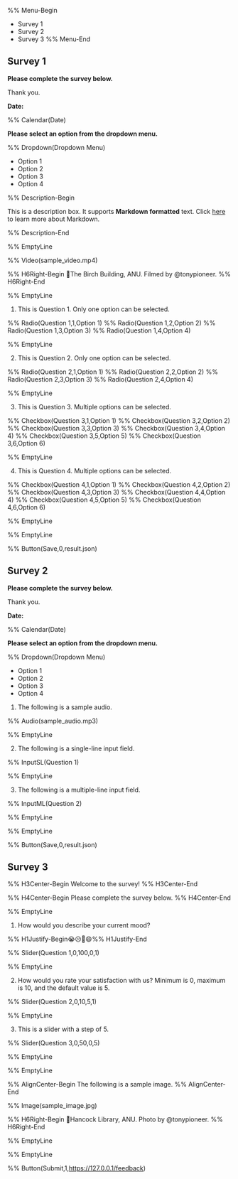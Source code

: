 %% Menu-Begin
- Survey 1
- Survey 2
- Survey 3
%% Menu-End

## Survey 1

**Please complete the survey below.**

Thank you.

**Date:**

%% Calendar(Date)

**Please select an option from the dropdown menu.**

%% Dropdown(Dropdown Menu)
- Option 1
- Option 2
- Option 3
- Option 4

%% Description-Begin

This is a description box. It supports **Markdown formatted** text. Click 
[here](https://www.markdownguide.org/basic-syntax/) to learn more about
Markdown.

%% Description-End

%% EmptyLine

%% Video(sample_video.mp4)

%% H6Right-Begin 📍The Birch Building, ANU. Filmed by @tonypioneer.
%% H6Right-End

%% EmptyLine

1. This is Question 1. Only one option can be selected.

%% Radio(Question 1,1,Option 1)
%% Radio(Question 1,2,Option 2)
%% Radio(Question 1,3,Option 3)
%% Radio(Question 1,4,Option 4)

%% EmptyLine

2. This is Question 2. Only one option can be selected.

%% Radio(Question 2,1,Option 1)
%% Radio(Question 2,2,Option 2)
%% Radio(Question 2,3,Option 3)
%% Radio(Question 2,4,Option 4)

%% EmptyLine

3. This is Question 3. Multiple options can be selected.

%% Checkbox(Question 3,1,Option 1)
%% Checkbox(Question 3,2,Option 2)
%% Checkbox(Question 3,3,Option 3)
%% Checkbox(Question 3,4,Option 4)
%% Checkbox(Question 3,5,Option 5)
%% Checkbox(Question 3,6,Option 6)

%% EmptyLine

4. This is Question 4. Multiple options can be selected.

%% Checkbox(Question 4,1,Option 1)
%% Checkbox(Question 4,2,Option 2)
%% Checkbox(Question 4,3,Option 3)
%% Checkbox(Question 4,4,Option 4)
%% Checkbox(Question 4,5,Option 5)
%% Checkbox(Question 4,6,Option 6)

%% EmptyLine

%% EmptyLine

%% Button(Save,0,result.json)

## Survey 2

**Please complete the survey below.**

Thank you.

**Date:**

%% Calendar(Date)

**Please select an option from the dropdown menu.**

%% Dropdown(Dropdown Menu)
- Option 1
- Option 2
- Option 3
- Option 4

1. The following is a sample audio.

%% Audio(sample_audio.mp3)

%% EmptyLine

2. The following is a single-line input field.

%% InputSL(Question 1)

%% EmptyLine

3. The following is a multiple-line input field.

%% InputML(Question 2)

%% EmptyLine

%% EmptyLine

%% Button(Save,0,result.json)

## Survey 3

%% H3Center-Begin Welcome to the survey! %% H3Center-End

%% H4Center-Begin Please complete the survey below. %% H4Center-End

%% EmptyLine

1. How would you describe your current mood?

%% H1Justify-Begin😭☹️🙂️😄%% H1Justify-End

%% Slider(Question 1,0,100,0,1)

%% EmptyLine

2. How would you rate your satisfaction with us? Minimum is 0, maximum is 10, 
and the default value is 5.

%% Slider(Question 2,0,10,5,1)

%% EmptyLine

3. This is a slider with a step of 5.

%% Slider(Question 3,0,50,0,5)

%% EmptyLine

%% EmptyLine

%% AlignCenter-Begin The following is a sample image. %% AlignCenter-End

%% Image(sample_image.jpg)

%% H6Right-Begin 📍Hancock Library, ANU. Photo by @tonypioneer. %% H6Right-End

%% EmptyLine

%% EmptyLine

%% Button(Submit,1,https://127.0.0.1/feedback)
